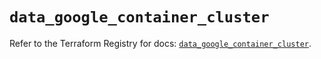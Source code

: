 # `data_google_container_cluster`

Refer to the Terraform Registry for docs: [`data_google_container_cluster`](https://registry.terraform.io/providers/hashicorp/google-beta/5.39.0/docs/data-sources/google_container_cluster).

